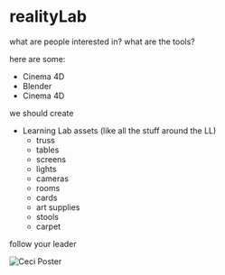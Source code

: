 
# realityLab

what are people interested in? what are the tools?

here are some:

 - Cinema 4D
 - Blender
 - Cinema 4D

we should create

 - Learning Lab assets (like all the stuff around the LL)
	 - truss
	 - tables
	 - screens
	 - lights
	 - cameras
	 - rooms
	 - cards
	 - art supplies
	 - stools
	 - carpet

follow your leader

![Ceci Poster](https://ll-summer-2019.s3.amazonaws.com/public/ceci-poster.jpg)


<!--stackedit_data:
eyJoaXN0b3J5IjpbLTE4NjYxNzQ2NjAsMTI2MzIyNDkwMF19
-->